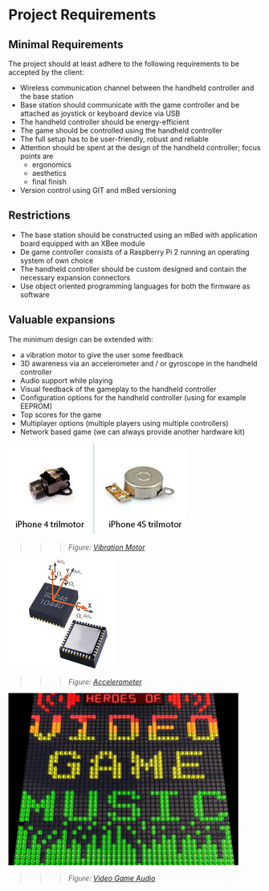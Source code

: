 # Project Requirements

## Minimal Requirements

The project should at least adhere to the following requirements to be accepted by the client:

* Wireless communication channel between the handheld controller and the base station
* Base station should communicate with the game controller and be attached as joystick or keyboard device via USB
* The handheld controller should be energy-efficient
* The game should be controlled using the handheld controller
* The full setup has to be user-friendly, robust and reliable
* Attention should be spent at the design of the handheld controller; focus points are
	* ergonomics
	* aesthetics
	* final finish
* Version control using GIT and mBed versioning

## Restrictions

* The base station should be constructed using an mBed with application board equipped with an XBee module
* De game controller consists of a Raspberry Pi 2 running an operating system of own choice
* The handheld controller should be custom designed and contain the necessary expansion connectors
* Use object oriented programming languages for both the firmware as software

## Valuable expansions

The minimum design can be extended with:

* a vibration motor to give the user some feedback
* 3D awareness via an accelerometer and / or gyroscope in the handheld controller
* Audio support while playing
* Visual feedback of the gameplay to the handheld controller
* Configuration options for the handheld controller (using for example EEPROM)
* Top scores for the game
* Multiplayer options (multiple players using multiple controllers)
* Network based game (we can always provide another hardware kit)

![Vibration Motor](img/vibrate_motor.jpg)
>>> *Figure: [Vibration Motor](img/vibrate_motor.jpg)*

![Accelerometer](img/accelerometer.gif)
>>> *Figure: [Accelerometer](img/accelerometer.gif)*

![Video Game Audio](img/video_game_audio.png)
>>> *Figure: [Video Game Audio](img/video_game_audio.png)*
